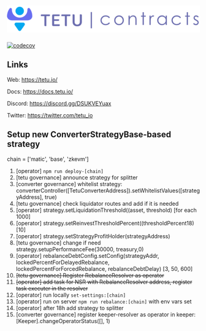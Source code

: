 # <img src="tetu_contracts.svg" alt="Tetu.io">

[![codecov](https://codecov.io/gh/tetu-io/tetu-v2-strategies-polygon/branch/master/graph/badge.svg?token=FJ38EG24U7)](https://codecov.io/gh/tetu-io/tetu-v2-strategies-polygon)

## Links

Web: https://tetu.io/

Docs: https://docs.tetu.io/

Discord: https://discord.gg/DSUKVEYuax

Twitter: https://twitter.com/tetu_io

## Setup new ConverterStrategyBase-based strategy
chain = ['matic', 'base', 'zkevm']

1. [operator] ```npm run deploy-[chain]```
1. [tetu governance] announce strategy for splitter
1. [converter governance] whitelist strategy: converterController([TetuConverterAddress]).setWhitelistValues([strategyAddress], true)
1. [tetu governance] check liquidator routes and add if it is needed
1. [operator] strategy.setLiquidationThreshold((asset, threshold) [for each 1000]
1. [operator] strategy.setReinvestThresholdPercent((thresholdPercent18) [10]
1. [operator] strategy.setStrategyProfitHolder(strategyAddress)
1. [tetu governance] change if need strategy.setupPerformanceFee(30000, treasury,0)
1. [operator] rebalanceDebtConfig.setConfig(strategyAddr, lockedPercentForDelayedRebalance, lockedPercentForForcedRebalance, rebalanceDebtDelay) [3, 50, 600]
1. ~~[tetu governance] Register RebalanceResolver as operator~~
1. ~~[operator] add task for NSR with RebalanceResolver address, register task executer in the resolver~~
1. [operator] run locally ```set-settings:[chain]```
1. [operator] run on server ```npm run rebalance:[chain]``` with env vars set
1. [operator] after 18h add strategy to splitter
1. [converter governance] register keeper-resolver as operator in keeper: [Keeper].changeOperatorStatus([], 1) 

